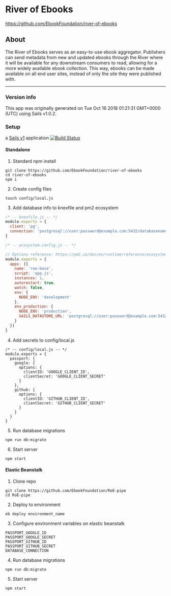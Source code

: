 # River of Ebooks
https://github.com/EbookFoundation/river-of-ebooks

## About
The River of Ebooks serves as an easy-to-use ebook aggregator. Publishers can send metadata from new and updated ebooks through the River where it will be available for any downstream consumers to read, allowing for a more widely available ebook collection. This way, ebooks can be made available on all end user sites, instead of only the site they were published with.

-----

### Version info
This app was originally generated on Tue Oct 16 2018 01:21:31 GMT+0000 (UTC) using Sails v1.0.2.
<!-- Internally, Sails used [`sails-generate@1.15.28`](https://github.com/balderdashy/sails-generate/tree/v1.15.28/lib/core-generators/new). -->

### Setup
a [Sails v1](https://sailsjs.com) application
[![Build Status](https://travis-ci.org/miacona96/RoE-pipe.svg?branch=master)](https://travis-ci.org/miacona96/RoE-pipe)

#### Standalone

1. Standard npm install
```
git clone https://github.com/EbookFoundation/river-of-ebooks
cd river-of-ebooks
npm i
```

2. Create config files
```
touch config/local.js
```

3. Add database info to knexfile and pm2 ecosystem
```js
/* -- knexfile.js -- */
module.exports = {
  client: 'pg',
  connection: 'postgresql://user:password@example.com:5432/databasename'
}

/* -- ecosystem.config.js -- */

// Options reference: https://pm2.io/doc/en/runtime/reference/ecosystem-file/
module.exports = {
  apps: [{
    name: 'roe-base',
    script: 'app.js',
    instances: 1,
    autorestart: true,
    watch: false,
    env: {
      NODE_ENV: 'development'
    },
    env_production: {
      NODE_ENV: 'production',
      SAILS_DATASTORE_URL: 'postgresql://user:password@example.com:5432/databasename'
    }
  }]
}
```

4. Add secrets to config/local.js
```
/* -- config/local.js -- */
module.exports = {
  passport: {
    google: {
      options: {
        clientID: 'GOOGLE_CLIENT_ID',
        clientSecret: 'GOOGLE_CLIENT_SECRET'
      }
    },
    github: {
      options: {
        clientID: 'GITHUB_CLIENT_ID',
        clientSecret: 'GITHUB_CLIENT_SECRET'
      }
    }
  }
}
```

5. Run database migrations
```
npm run db:migrate
```

6. Start server
```
npm start
```


#### Elastic Beanstalk

1. Clone repo
```
git clone https://github.com/EbookFoundation/RoE-pipe
cd RoE-pipe
```

2. Deploy to environment
```
eb deploy environment_name
```

3. Configure environment variables on elastic beanstalk
```
PASSPORT_GOOGLE_ID
PASSPORT_GOOGLE_SECRET
PASSPORT_GITHUB_ID
PASSPORT_GITHUB_SECRET
DATABASE_CONNECTION
```

4. Run database migrations
```
npm run db:migrate
```

5. Start server
```
npm start
```
